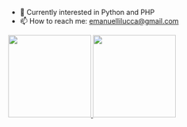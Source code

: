 - 🌱 Currently interested in Python and PHP 
- 📫 How to reach me: emanuellilucca@gmail.com

<div>
   <a href="https://github.com/emanuelli01">
     <img height= "167em" src="https://github-readme-stats.vercel.app/api?username=emanuelli01&show_icons=true&theme=midnight-purple"&count_private=true/>
     <img height= "167em" src="https://github-readme-stats.vercel.app/api/top-langs/?username=emanuelli01&layout=compact&theme=midnight-purple&count_private=true"/>
   </a>
     </div>
  
